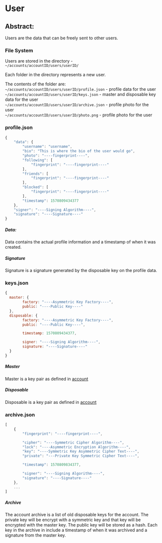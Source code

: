 # User

## Abstract:
Users are the data that can be freely sent to other users.

### File System
Users are stored in the directory -    
`~/accounts/accountID/users/userID/`

Each folder in the directory represents a new user.

The contents of the folder are:  
`~/accounts/accountID/users/userID/profile.json` - profile data for the user  
`~/accounts/accountID/users/userID/keys.json` - master and disposable key data for the user  
`~/accounts/accountID/users/userID/archive.json` - profile photo for the user  
`~/accounts/accountID/users/userID/photo.png` - profile photo for the user  

### profile.json
```javascript
{
	"data": {
		"username": "username",
		"bio": "This is where the bio of the user would go",
		"photo": "----fingerprint----",
		"following": [
			"fingerprint": "----fingerprint----"
		],
		"friends": [
			"fingerprint": "----fingerprint----"
		],
		"blocked": [
			"fingerprint": "----fingerprint----"
		],
		"timestamp": 1570809434377
	},
	"signer": "----Signing Algorithm----",
	"signature": "----Signature----"
}
```
##### Data:
Data contains the actual profile information and a timestamp of when it was created.
##### Signature
Signature is a signature generated by the disposable key on the profile data.

### keys.json
```javascript
{
  master: {
		factory: "----Asymmetric Key Factory----",
		public: "----Public Key----"
  },
  disposable: {
		factory: "----Asymmetric Key Factory----",
		public: "----Public Key----",

		timestamp: 1570809434377,

		signer: "----Signing Algorithm----",
		signature: "----Signature----"
  }
}
```
##### Master
Master is a key pair as defined in [account](./account.md)
##### Disposable
Disposable is a key pair as defined in [account](./account.md)

### archive.json
```javascript
[
	{
		"fingerprint": "----fingerprint----",

		"cipher": "----Symmetric Cipher Algorithm----",
		"lock": "----Asymmetric Encryption Algorithm----",
		"key": "----Symmetric Key Asymmetric Cipher Text----",
		"private": "---Private Key Symmetric Cipher Text----",

		"timestamp": 1570809834377,

		"signer": "----Signing Algorithm----",
		"signature": "----Signature----"
	},
	...
]
```
##### Archive
The account archive is a list of old disposable keys for the account. The private key will be encrypt with a symmetric key and that key will be encrypted with the master key. The public key will be stored as a hash. Each key in the archive in include a timestamp of when it was archived and a signature from the master key.

